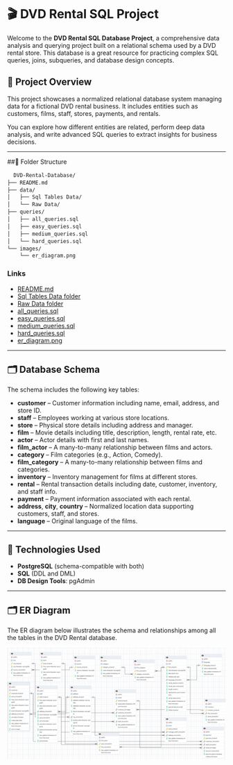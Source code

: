 # 🎬 DVD Rental SQL Project

Welcome to the **DVD Rental SQL Database Project**, a comprehensive data analysis and querying project built on a relational schema used by a DVD rental store. This database is a great resource for practicing complex SQL queries, joins, subqueries, and database design concepts.

## 📂 Project Overview

This project showcases a normalized relational database system managing data for a fictional DVD rental business. It includes entities such as customers, films, staff, stores, payments, and rentals.

You can explore how different entities are related, perform deep data analysis, and write advanced SQL queries to extract insights for business decisions.

---


##📁 Folder Structure
```bash 
  DVD-Rental-Database/
├── README.md
├── data/
│   ├── Sql Tables Data/
│   └── Raw Data/
├── queries/
│   ├── all_queries.sql
│   ├── easy_queries.sql
│   ├── medium_queries.sql
│   └── hard_queries.sql
└── images/
    └── er_diagram.png
  ``` 

### Links

- [README.md](https://github.com/AbhishekKedarsethi/DvdRental-SQL-Queries/blob/b2d919c84ffc3d2e45011588beb4419d2a739669/README.md)
- [Sql Tables Data folder](https://github.com/AbhishekKedarsethi/DvdRental-SQL-Queries/blob/db36e5a6f0f8ebe60d456d2072a8f43b409554e6/Data/Tables_data.zip)
- [Raw Data folder](https://github.com/AbhishekKedarsethi/DvdRental-SQL-Queries/blob/db36e5a6f0f8ebe60d456d2072a8f43b409554e6/Data/dvdrental_raw.tar)
- [all_queries.sql](https://github.com/AbhishekKedarsethi/DvdRental-SQL-Queries/blob/3f49c77e0325a98f258c26cbe6410982615ee789/queries/all_queries.sql)
- [easy_queries.sql](https://github.com/AbhishekKedarsethi/DvdRental-SQL-Queries/blob/3f49c77e0325a98f258c26cbe6410982615ee789/queries/easy_queries.sql)
- [medium_queries.sql](https://github.com/AbhishekKedarsethi/DvdRental-SQL-Queries/blob/3f49c77e0325a98f258c26cbe6410982615ee789/queries/medium_queries.sql)
- [hard_queries.sql](https://github.com/AbhishekKedarsethi/DvdRental-SQL-Queries/blob/3f49c77e0325a98f258c26cbe6410982615ee789/queries/hard_queries.sql)
- [er_diagram.png](https://github.com/AbhishekKedarsethi/DvdRental-SQL-Queries/blob/3f49c77e0325a98f258c26cbe6410982615ee789/images/picture.png)

---

## 🗂️ Database Schema

The schema includes the following key tables:

- **customer** – Customer information including name, email, address, and store ID.
- **staff** – Employees working at various store locations.
- **store** – Physical store details including address and manager.
- **film** – Movie details including title, description, length, rental rate, etc.
- **actor** – Actor details with first and last names.
- **film_actor** – A many-to-many relationship between films and actors.
- **category** – Film categories (e.g., Action, Comedy).
- **film_category** – A many-to-many relationship between films and categories.
- **inventory** – Inventory management for films at different stores.
- **rental** – Rental transaction details including date, customer, inventory, and staff info.
- **payment** – Payment information associated with each rental.
- **address**, **city**, **country** – Normalized location data supporting customers, staff, and stores.
- **language** – Original language of the films.

---

## 🔧 Technologies Used

- **PostgreSQL** (schema-compatible with both)
- **SQL** (DDL and DML)
- **DB Design Tools**: pgAdmin

---

## 🗂 ER Diagram
The ER diagram below illustrates the schema and relationships among all the tables in the DVD Rental database.

![ER Diagram](https://github.com/AbhishekKedarsethi/DvdRental-SQL-Queries/blob/3f49c77e0325a98f258c26cbe6410982615ee789/images/picture.png)
